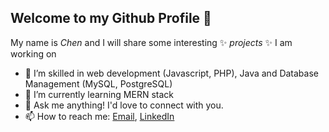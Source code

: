 ## Welcome to my Github Profile 👋
 My name is *Chen* and I will share some interesting ✨ *projects* ✨ I am working on 

- 🔭 I’m skilled in web development (Javascript, PHP), Java and Database Management (MySQL, PostgreSQL)
- 🌱 I’m currently learning MERN stack
- 💬 Ask me anything! I'd love to connect with you.
- 📫 How to reach me: [Email](wu000300@algonquinlive.com), [LinkedIn](https://www.linkedin.com/in/chenwucodes/)


